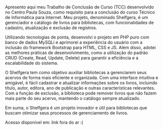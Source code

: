 Apresento aqui meu Trabalho de Conclusão de Curso (TCC) desenvolvido no Centro Paula Souza, como requisito para a conclusão do curso Técnico de Informática para Internet. Meu projeto, denominado Shelfgera, é um gerenciador e catálogo de livros para bibliotecas, com funcionalidades de cadastro, atualização e exclusão de registros.

Utilizando tecnologias de ponta, desenvolvi o projeto em PHP puro com banco de dados MySQLi e aprimorei a experiência do usuário com a inclusão do framework Bootstrap para HTML, CSS e JS. Além disso, adotei as melhores práticas de desenvolvimento, como a utilização do padrão CRUD (Create, Read, Update, Delete) para garantir a eficiência e a escalabilidade do sistema.

O Shelfgera tem como objetivo auxiliar bibliotecas a gerenciarem seus acervos de forma mais eficiente e organizada. Com uma interface intuitiva e amigável, é fácil cadastrar e atualizar informações sobre os livros, incluindo título, autor, editora, ano de publicação e outras características relevantes. Com a função de exclusão, a biblioteca pode remover livros que não fazem mais parte do seu acervo, mantendo o catálogo sempre atualizado.

Em suma, o Shelfgera é um projeto inovador e útil para bibliotecas que buscam otimizar seus processos de gerenciamento de livros.

Acesso disponível em: link fora do ar :(
